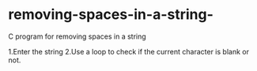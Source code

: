 # removing-spaces-in-a-string-
C program for removing spaces in a string 

1.Enter the string
2.Use a loop to check if the current character is blank or not.


